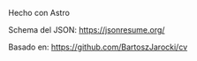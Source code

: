 Hecho con Astro

Schema del JSON:
https://jsonresume.org/

Basado en:
https://github.com/BartoszJarocki/cv
